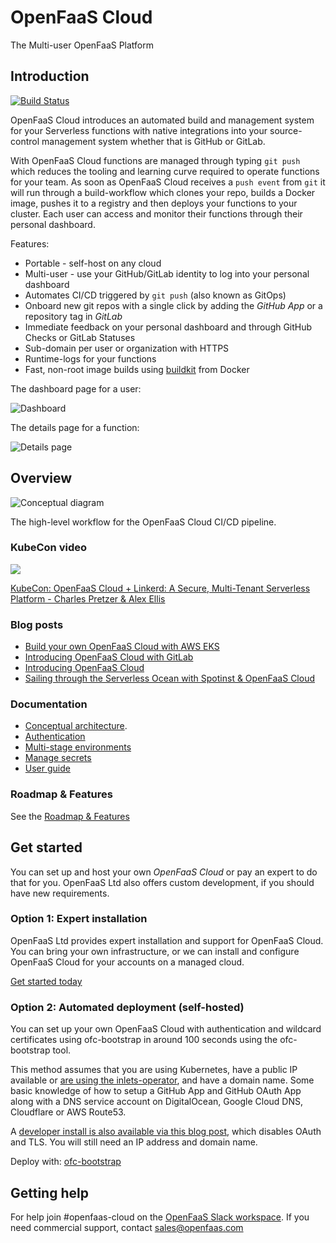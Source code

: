 OpenFaaS Cloud
==============

The Multi-user OpenFaaS Platform

## Introduction

[![Build Status](https://github.com/codius/openfaas-cloud/workflows/build/badge.svg?branch=master)](https://github.com/codius/openfaas-cloud/actions)

OpenFaaS Cloud introduces an automated build and management system for your Serverless functions with native integrations into your source-control management system whether that is GitHub or GitLab.

With OpenFaaS Cloud functions are managed through typing `git push` which reduces the tooling and learning curve required to operate functions for your team. As soon as OpenFaaS Cloud receives a `push event` from `git` it will run through a build-workflow which clones your repo, builds a Docker image, pushes it to a registry and then deploys your functions to your cluster. Each user can access and monitor their functions through their personal dashboard.

Features:

* Portable - self-host on any cloud
* Multi-user - use your GitHub/GitLab identity to log into your personal dashboard
* Automates CI/CD triggered by `git push` (also known as GitOps)
* Onboard new git repos with a single click by adding the *GitHub App* or a repository tag in *GitLab*
* Immediate feedback on your personal dashboard and through GitHub Checks or GitLab Statuses
* Sub-domain per user or organization with HTTPS
* Runtime-logs for your functions
* Fast, non-root image builds using [buildkit](https://github.com/moby/buildkit/) from Docker

The dashboard page for a user:

![Dashboard](/docs/dashboard.png)

The details page for a function:

![Details page](/docs/details.png)

## Overview

![Conceptual diagram](/docs/ofc-github-conceptual.png)

The high-level workflow for the OpenFaaS Cloud CI/CD pipeline.

### KubeCon video

[![](http://img.youtube.com/vi/sD7hCwq3Gw0/maxresdefault.jpg)](https://www.youtube.com/watch?v=sD7hCwq3Gw0)

[KubeCon: OpenFaaS Cloud + Linkerd: A Secure, Multi-Tenant Serverless Platform - Charles Pretzer & Alex Ellis](https://www.youtube.com/watch?v=sD7hCwq3Gw0&feature=emb_title)

### Blog posts

* [Build your own OpenFaaS Cloud with AWS EKS](https://www.openfaas.com/blog/eks-openfaas-cloud-build-guide/)
* [Introducing OpenFaaS Cloud with GitLab](https://www.openfaas.com/blog/openfaas-cloud-gitlab/)
* [Introducing OpenFaaS Cloud](https://blog.alexellis.io/introducing-openfaas-cloud/)
* [Sailing through the Serverless Ocean with Spotinst & OpenFaaS Cloud](https://spotinst.com/blog/sailing-through-the-serverless-ocean-with-openfaas-cloud/)

### Documentation

* [Conceptual architecture](https://docs.openfaas.com/openfaas-cloud/architecture).
* [Authentication](https://docs.openfaas.com/openfaas-cloud/authentication/)
* [Multi-stage environments](https://docs.openfaas.com/openfaas-cloud/multi-stage/)
* [Manage secrets](https://docs.openfaas.com/openfaas-cloud/secrets/)
* [User guide](https://docs.openfaas.com/openfaas-cloud/user-guide/)

### Roadmap & Features

See the [Roadmap & Features](docs/ROADMAP.md)

## Get started

You can set up and host your own *OpenFaaS Cloud* or pay an expert to do that for you. OpenFaaS Ltd also offers custom development, if you should have new requirements.

### Option 1: Expert installation

OpenFaaS Ltd provides expert installation and support for OpenFaaS Cloud. You can bring your own infrastructure, or we can install and configure OpenFaaS Cloud for your accounts on a managed cloud.

[Get started today](https://www.openfaas.com/support/)

### Option 2: Automated deployment (self-hosted)

You can set up your own OpenFaaS Cloud with authentication and wildcard certificates using ofc-bootstrap in around 100 seconds using the ofc-bootstrap tool.

This method assumes that you are using Kubernetes, have a public IP available or [are using the inlets-operator](https://github.com/inlets/inlets-operator), and have a domain name. Some basic knowledge of how to setup a GitHub App and GitHub OAuth App along with a DNS service account on DigitalOcean, Google Cloud DNS, Cloudflare or AWS Route53.

A [developer install is also available via this blog post](https://blog.alexellis.io/openfaas-cloud-for-development/), which disables OAuth and TLS. You will still need an IP address and domain name.

Deploy with: [ofc-bootstrap](https://github.com/openfaas-incubator/ofc-bootstrap)

## Getting help

For help join #openfaas-cloud on the [OpenFaaS Slack workspace](https://docs.openfaas.com/community). If you need commercial support, contact [sales@openfaas.com](mailto:sales@openfaas.com)


